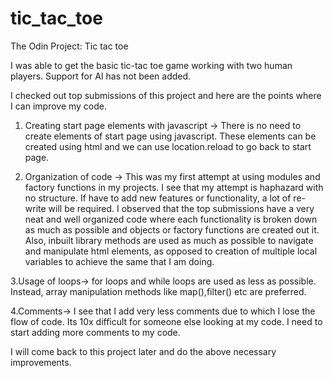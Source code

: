 # tic_tac_toe

The Odin Project: Tic tac toe

I was able to get the basic tic-tac toe game working with two human players.
Support for AI has not been added.

I checked out top submissions of this project and here are the points where I can improve my code.

1. Creating start page elements with javascript -> 
There is no need to create elements of start page using javascript.
These elements can be created using html and we can use location.reload to go back to start page.

2. Organization of code -> 
This was my first attempt at using modules and factory functions in my projects.
I see that my attempt is haphazard with no structure. If have to add new features or functionality, a lot of re-write will be required.
I observed that the top submissions have a very neat and well organized code where each functionality is broken down as much as possible and objects or factory functions are created out it.
Also, inbuilt library methods are used as much as possible to navigate and manipulate html elements, as opposed to creation of multiple local variables to achieve the same that I am doing.

3.Usage of loops->
for loops and while loops are used as less as possible. Instead, array manipulation methods like map(),filter() etc are preferred.

4.Comments->
I see that I add very less comments due to which I lose the flow of code.
Its 10x difficult for someone else looking at my code.
I need to start adding more comments to my code.

I will come back to this project later and do the above necessary improvements.
